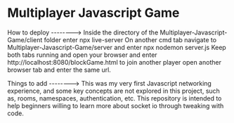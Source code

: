 # Multiplayer Javascript Game
How to deploy -------->
Inside the directory of the Multiplayer-Javascript-Game/client folder enter 
npx live-server
On another cmd tab navigate to Multiplayer-Javascript-Game/server and enter
npx nodemon server.js
Keep both tabs running and open your browser and enter http://localhost:8080/blockGame.html
to join another player open another browser tab and enter the same url.


Things to add -------->
This was my very first Javascript networking experience, and some key concepts 
are not explored in this project, such as, rooms, namespaces, authentication, etc.
This repository is intended to help beginners willing to learn more about socket io through
tweaking with code.

